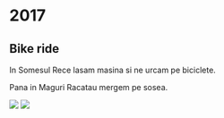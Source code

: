 # 2017
## Bike ride

In Somesul Rece lasam masina si ne urcam pe biciclete.

Pana in Maguri Racatau mergem pe sosea.

![](https://lh3.googleusercontent.com/Vka_7WBcd28BYl6DvAjY_a4gYnMggyluiokStm1x-_jrXrCvU4IVM5w5Izzl1Ee42FTOZg22KKEakDrE3V5VRJ1uIdQBP59XsazK32Wj5Do1dml45TGSTWpoYHeSTeFN_9BVRh44SpmHTCSTgpfnkagDhjuOWEzmXXEptFwug9NNdD_RTo_gk-dDa-0CrSZx1WhmeluNLqy70b-HcHC2PzW9JR-_6RiWYFRBdtDEtX4azCUjiaxZmfQgoASyI_4DKCsx3uFR3VDcyNH0MA-_VTZaK-LEL_eViFDmLg84LqLVoY7FkbKsYIICVwzoyVyu8bppQLjL3N1zOZNNwnRsFhxWYBc2Y4UchuQlWWDmc1FV5oQPQ8vXLcDy6Jv6otnr3Zhl3EkLDJm_Ft_oRBKZkqm7b0mKAsYqaxNZr87CLCevGgDHqo1KOgmcPW2aKZxAmUXn0P2nXK-cAYdU2qx5GTMOVK8habbTTEvz93_hvZXv0Y8LhfWgWaa6xLpvbGKDbHU2IWSnK4fgCtM7FVI5PcODUPal7zD2h7V4SyEz3owdzyBdRpxTNv08XysGIndbeHutgKZ1QuNN33ShN6iLHnzzdCu03gU0yKPNAcPVls-W0-dZitzrgWy4BnEmiTMnsXRC2LrTKaUz9fUjl2Uvj2guDeE5qnWJ--YVx30TqTI=w1175-h882-no)
![](https://lh3.googleusercontent.com/1LTBK53mSgKpNKxJZiEg54gWCTr0gRGRS4xOHApJt3bn8dvEDnFM578Cthd-BMTlswDAPCNdIVEAyLqT5KBKUHJFMFjrhkI7fmW4vnAGP_JicpJgkXVSUNRYFMzbIEkXJ_5ozmiHM1g08Msp4eegNHCTgmDVLPBzQrcVuYrZBkDwRtxd-qfi4aGvY8XE3x5NB63FxqT9_PWQS6y_bNfIJeHU1CWhnyppZvxntnbxkbHy5Bk-oSCyEtsYbIsY9_elRwHjeLQpnGQnOboNgCxkoETXGSP_oO4NPJvN92M2HhPBP8QeOm7M5wiSJk7SBf69bE_niT9UMrV2GlEBgqLMW4eaC6wmlb4GsOpSH4laFATsWZNQLdv4_YhKAzoMYmfmeNBVjNls2mcxuBzh7WSqnqOEcu34VjWHlucnOoEuLnNvZX70J5MBbIllZCk-GEsFH32J3Fw6BGVvKsBU1r2jptukv1Qmr05DzalWtavJZhD0HzGDa8qQ1f4U05yB5_w2IuycPvmxCfl-YWNaGlJ2gyjHr87FHRRO-JAQlIF6N3TTR0hQtThaic6QVhANhdNTOKl7NBdKWnoCCNxwzoIM_EN_DXop4fRBhHu9oOed6zx45qxFk-a6rqnA-cPSwHtaxqERdLgvevCdFjHnfoONYBCrkvFz2Ze4ekEtsHrsSH8=w1175-h882-no)